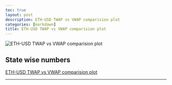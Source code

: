 ```yaml
---
toc: true
layout: post
description: ETH-USD TWAP vs VWAP comparision plot
categories: [markdown]
title: ETH-USD TWAP vs VWAP comparision plot
---
```


![](https://raw.githubusercontent.com/nabaruns/nabaruns.github.io/master/img/eth-usd-vwap-twap-plot.png "ETH-USD TWAP vs VWAP comparision plot")

## State wise numbers
[ETH-USD TWAP vs VWAP comparision plot](https://www.nabarunsarkar.com/img/eth-usd-twap-vwap-comparision-plot.html)

---
